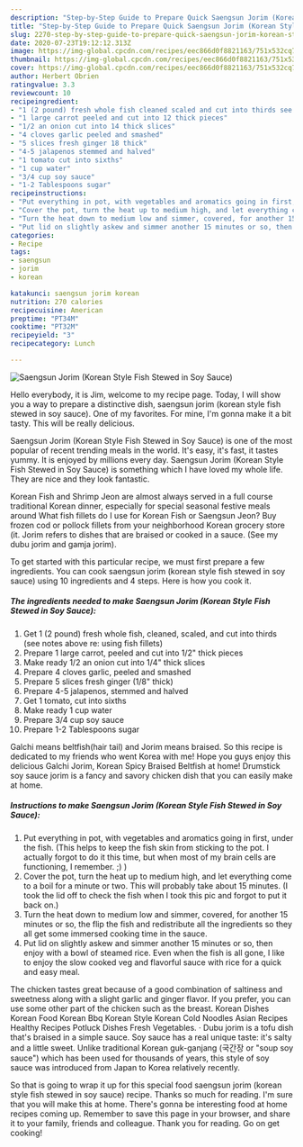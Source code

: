```yaml
---
description: "Step-by-Step Guide to Prepare Quick Saengsun Jorim (Korean Style Fish Stewed in Soy Sauce)"
title: "Step-by-Step Guide to Prepare Quick Saengsun Jorim (Korean Style Fish Stewed in Soy Sauce)"
slug: 2270-step-by-step-guide-to-prepare-quick-saengsun-jorim-korean-style-fish-stewed-in-soy-sauce
date: 2020-07-23T19:12:12.313Z
image: https://img-global.cpcdn.com/recipes/eec866d0f8821163/751x532cq70/saengsun-jorim-korean-style-fish-stewed-in-soy-sauce-recipe-main-photo.jpg
thumbnail: https://img-global.cpcdn.com/recipes/eec866d0f8821163/751x532cq70/saengsun-jorim-korean-style-fish-stewed-in-soy-sauce-recipe-main-photo.jpg
cover: https://img-global.cpcdn.com/recipes/eec866d0f8821163/751x532cq70/saengsun-jorim-korean-style-fish-stewed-in-soy-sauce-recipe-main-photo.jpg
author: Herbert Obrien
ratingvalue: 3.3
reviewcount: 10
recipeingredient:
- "1 (2 pound) fresh whole fish cleaned scaled and cut into thirds see notes above re using fish fillets"
- "1 large carrot peeled and cut into 12 thick pieces"
- "1/2 an onion cut into 14 thick slices"
- "4 cloves garlic peeled and smashed"
- "5 slices fresh ginger 18 thick"
- "4-5 jalapenos stemmed and halved"
- "1 tomato cut into sixths"
- "1 cup water"
- "3/4 cup soy sauce"
- "1-2 Tablespoons sugar"
recipeinstructions:
- "Put everything in pot, with vegetables and aromatics going in first, under the fish. (This helps to keep the fish skin from sticking to the pot. I actually forgot to do it this time, but when most of my brain cells are functioning, I remember. ;) )"
- "Cover the pot, turn the heat up to medium high, and let everything come to a boil for a minute or two. This will probably take about 15 minutes. (I took the lid off to check the fish when I took this pic and forgot to put it back on.)"
- "Turn the heat down to medium low and simmer, covered, for another 15 minutes or so, the flip the fish and redistribute all the ingredients so they all get some immersed cooking time in the sauce."
- "Put lid on slightly askew and simmer another 15 minutes or so, then enjoy with a bowl of steamed rice. Even when the fish is all gone, I like to enjoy the slow cooked veg and flavorful sauce with rice for a quick and easy meal."
categories:
- Recipe
tags:
- saengsun
- jorim
- korean

katakunci: saengsun jorim korean 
nutrition: 270 calories
recipecuisine: American
preptime: "PT34M"
cooktime: "PT32M"
recipeyield: "3"
recipecategory: Lunch

---
```



![Saengsun Jorim (Korean Style Fish Stewed in Soy Sauce)](https://img-global.cpcdn.com/recipes/eec866d0f8821163/751x532cq70/saengsun-jorim-korean-style-fish-stewed-in-soy-sauce-recipe-main-photo.jpg)

Hello everybody, it is Jim, welcome to my recipe page. Today, I will show you a way to prepare a distinctive dish, saengsun jorim (korean style fish stewed in soy sauce). One of my favorites. For mine, I'm gonna make it a bit tasty. This will be really delicious.

Saengsun Jorim (Korean Style Fish Stewed in Soy Sauce) is one of the most popular of recent trending meals in the world. It's easy, it's fast, it tastes yummy. It is enjoyed by millions every day. Saengsun Jorim (Korean Style Fish Stewed in Soy Sauce) is something which I have loved my whole life. They are nice and they look fantastic.

Korean Fish and Shrimp Jeon are almost always served in a full course traditional Korean dinner, especially for special seasonal festive meals around What fish fillets do I use for Korean Fish or Saengsun Jeon? Buy frozen cod or pollock fillets from your neighborhood Korean grocery store (it. Jorim refers to dishes that are braised or cooked in a sauce. (See my dubu jorim and gamja jorim).


To get started with this particular recipe, we must first prepare a few ingredients. You can cook saengsun jorim (korean style fish stewed in soy sauce) using 10 ingredients and 4 steps. Here is how you cook it.

<!--inarticleads1-->

##### The ingredients needed to make Saengsun Jorim (Korean Style Fish Stewed in Soy Sauce):

1. Get 1 (2 pound) fresh whole fish, cleaned, scaled, and cut into thirds (see notes above re: using fish fillets)
1. Prepare 1 large carrot, peeled and cut into 1/2&#34; thick pieces
1. Make ready 1/2 an onion cut into 1/4&#34; thick slices
1. Prepare 4 cloves garlic, peeled and smashed
1. Prepare 5 slices fresh ginger (1/8&#34; thick)
1. Prepare 4-5 jalapenos, stemmed and halved
1. Get 1 tomato, cut into sixths
1. Make ready 1 cup water
1. Prepare 3/4 cup soy sauce
1. Prepare 1-2 Tablespoons sugar


Galchi means beltfish(hair tail) and Jorim means braised. So this recipe is dedicated to my friends who went Korea with me! Hope you guys enjoy this delicious Galchi Jorim, Korean Spicy Braised Beltfish at home! Drumstick soy sauce jorim is a fancy and savory chicken dish that you can easily make at home. 

<!--inarticleads2-->

##### Instructions to make Saengsun Jorim (Korean Style Fish Stewed in Soy Sauce):

1. Put everything in pot, with vegetables and aromatics going in first, under the fish. (This helps to keep the fish skin from sticking to the pot. I actually forgot to do it this time, but when most of my brain cells are functioning, I remember. ;) )
1. Cover the pot, turn the heat up to medium high, and let everything come to a boil for a minute or two. This will probably take about 15 minutes. (I took the lid off to check the fish when I took this pic and forgot to put it back on.)
1. Turn the heat down to medium low and simmer, covered, for another 15 minutes or so, the flip the fish and redistribute all the ingredients so they all get some immersed cooking time in the sauce.
1. Put lid on slightly askew and simmer another 15 minutes or so, then enjoy with a bowl of steamed rice. Even when the fish is all gone, I like to enjoy the slow cooked veg and flavorful sauce with rice for a quick and easy meal.


The chicken tastes great because of a good combination of saltiness and sweetness along with a slight garlic and ginger flavor. If you prefer, you can use some other part of the chicken such as the breast. Korean Dishes Korean Food Korean Bbq Korean Style Korean Cold Noodles Asian Recipes Healthy Recipes Potluck Dishes Fresh Vegetables. · Dubu jorim is a tofu dish that&#39;s braised in a simple sauce. Soy sauce has a real unique taste: it&#39;s salty and a little sweet. Unlike traditional Korean guk-ganjang (국간장 or &#34;soup soy sauce&#34;) which has been used for thousands of years, this style of soy sauce was introduced from Japan to Korea relatively recently. 

So that is going to wrap it up for this special food saengsun jorim (korean style fish stewed in soy sauce) recipe. Thanks so much for reading. I'm sure that you will make this at home. There's gonna be interesting food at home recipes coming up. Remember to save this page in your browser, and share it to your family, friends and colleague. Thank you for reading. Go on get cooking!
